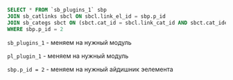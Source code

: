 ```sql
SELECT * FROM `sb_plugins_1` sbp
JOIN sb_catlinks sbcl ON sbcl.link_el_id = sbp.p_id
JOIN sb_categs sbct ON (sbct.cat_id = sbcl.link_cat_id AND sbct.cat_ident = 'pl_plugin_1')
WHERE sbp.p_id = 2
```

`sb_plugins_1` - меняем на нужный модуль

`pl_plugin_1` - меняем на нужный модуль

`sbp.p_id = 2` - меняем на нужный айдишник эелемента
